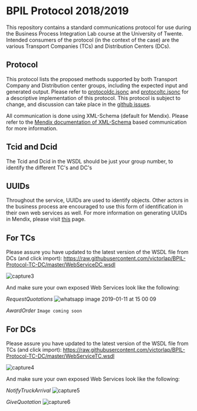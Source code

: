 # BPIL Protocol 2018/2019
This repository contains a standard communications protocol for use during the Business Process Integration Lab course at the University of Twente. Intended consumers of the protocol (in the context of the case) are the various Transport Companies (TCs) and Distribution Centers (DCs).

## Protocol
This protocol lists the proposed methods supported by both Transport Company and Distribution center groups, including the expected input and generated output. Please refer to [protocoldc.jsonc](protocoldc.jsonc) and [protocoltc.jsonc](protocoltc.jsonc) for a descriptive implementation of this protocol. This protocol is subject to change, and discussion can take place in the [github issues](https://github.com/victorlap/BPIL-Protocol-TC-DC/issues).

All communication is done using XML-Schema (default for Mendix). Please refer to the [Mendix documentation of XML-Schema](https://docs.mendix.com/refguide/xml-schemas) based communication for more information.

## Tcid and Dcid
The Tcid and Dcid in the WSDL should be just your group number, to identify the different TC's and DC's

## UUIDs
Throughout the service, UUIDs are used to identify objects. Other actors in the business process are encouraged to use this form of identification in their own web services as well. For more information on generating UUIDs in Mendix, please visit [this](https://forum.mendixcloud.com/link/questions/87680) page.

## For TCs
Please assure you have updated to the latest version of the WSDL file from DCs (and click import):
https://raw.githubusercontent.com/victorlap/BPIL-Protocol-TC-DC/master/WebServiceDC.wsdl

![capture3](https://user-images.githubusercontent.com/1645632/51101810-8e59bb00-17dc-11e9-9351-f9efac584e2c.PNG)

And make sure your own exposed Web Services look like the following:

*RequestQuotations*
![whatsapp image 2019-01-11 at 15 00 09](https://user-images.githubusercontent.com/1645632/51101835-b5b08800-17dc-11e9-85b8-919efdd0b9ec.jpeg)

*AwardOrder*
`Image coming soon`

## For DCs
Please assure you have updated to the latest version of the WSDL file from TCs (and click import):
https://raw.githubusercontent.com/victorlap/BPIL-Protocol-TC-DC/master/WebServiceTC.wsdl

![capture4](https://user-images.githubusercontent.com/1645632/51101922-18a21f00-17dd-11e9-8cdd-160fa3d62fbb.PNG)

And make sure your own exposed Web Services look like the following:

*NotifyTruckArrival*
![capture5](https://user-images.githubusercontent.com/1645632/51101980-5acb6080-17dd-11e9-9a11-f352ec68c84f.PNG)

*GiveQuotation*
![capture6](https://user-images.githubusercontent.com/1645632/51101981-5acb6080-17dd-11e9-8f6d-4048ee8c28f4.PNG)
